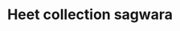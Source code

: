 ---
title: "Heet collection sagwara"
url: /sagwara/heet-collection-sagwara-gamothwada-road-krishna-nagar-sagwara-rajasthan/
shop: clothes
---